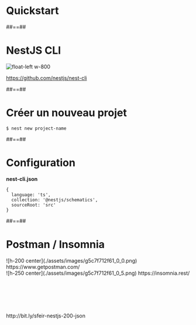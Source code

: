 <!-- .slide: class="transition-orange sfeir-bg-white-4" -->

# Quickstart

##==##

# NestJS CLI

![float-left w-800](./assets/images/g5a1be44b75_0_11.png)

https://github.com/nestjs/nest-cli

##==##

<!-- .slide: class="with-code" -->

# Créer un nouveau projet

```shell
$ nest new project-name
```

<!-- .element: class="big-code" -->

##==##

<!-- .slide: class="with-code" -->

# Configuration

**nest-cli.json**

```json5
{
  language: 'ts',
  collection: '@nestjs/schematics',
  sourceRoot: 'src'
}
```

##==##

<!-- .slide: class="with-code" -->

# Postman / Insomnia

<div class="flex-row"> 
<div class="w-500">
 ![h-200 center](./assets/images/g5c7f712f61_0_0.png)
 https://www.getpostman.com/ 
</div>

<div class="w-500">
 ![h-250 center](./assets/images/g5c7f712f61_0_5.png)
 https://insomnia.rest/
</div>
</div>

<div class="full-center" style="margin-top: 100px">
http://bit.ly/sfeir-nestjs-200-json
</div>

